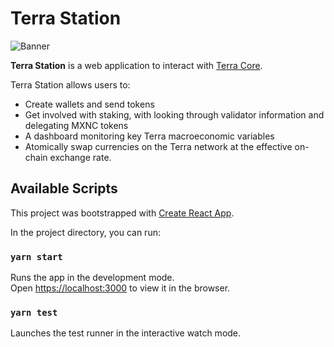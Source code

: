# Terra Station

![Banner](Logo.png)

**Terra Station** is a web application to interact with [Terra Core](https://github.com/terra-project/core).

Terra Station allows users to:

- Create wallets and send tokens
- Get involved with staking, with looking through validator information and delegating MXNC tokens
- A dashboard monitoring key Terra macroeconomic variables
- Atomically swap currencies on the Terra network at the effective on-chain exchange rate.


## Available Scripts

This project was bootstrapped with [Create React App](https://github.com/facebook/create-react-app).

In the project directory, you can run:

### `yarn start`

Runs the app in the development mode.<br>
Open [https://localhost:3000](https://localhost:3000) to view it in the browser.

### `yarn test`

Launches the test runner in the interactive watch mode.
